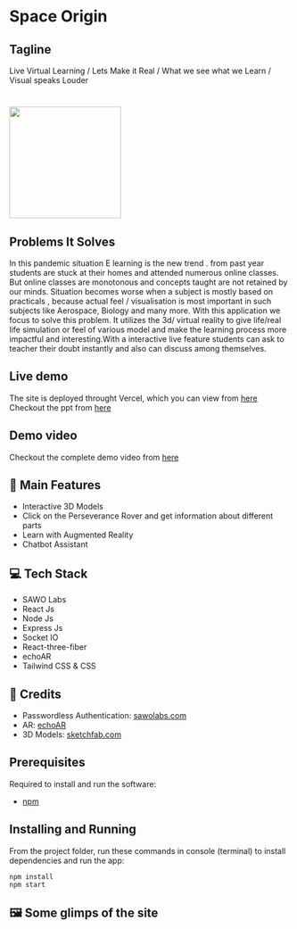 # Space Origin

## Tagline
Live Virtual Learning  /   Lets Make it Real   / What we see what we Learn / Visual speaks Louder
# <img src="https://github.com/Slowgeek/Readme-trial/blob/main/3d.gif" width="200px" height="200px">

## Problems It Solves
In this pandemic situation E learning is the new trend . from past year students are stuck at their homes and attended numerous online classes.
But  online classes are monotonous and concepts taught are not retained by our minds.
Situation becomes worse when a subject is mostly based on practicals , because actual feel / visualisation is most important in such subjects like Aerospace, Biology and many more.
With this application we focus to solve this problem. It utilizes the 3d/ virtual reality to give life/real life simulation or feel of various model and make the learning process more impactful and interesting.With a interactive live feature students can ask to teacher their doubt instantly and also can discuss among themselves.

## Live demo

The site is deployed throught Vercel, which you can view from [here](https://edu-smart.vercel.app/)  
Checkout the ppt from [here]()

## Demo video

Checkout the complete demo video from [here]()

## 🚀 Main Features

- Interactive 3D Models
- Click on the Perseverance Rover and get information about different parts
- Learn with Augmented Reality
- Chatbot Assistant

## 💻 Tech Stack

- SAWO Labs
- React Js
- Node Js
- Express Js
- Socket IO
- React-three-fiber
- echoAR
- Tailwind CSS & CSS

## 🤝 Credits

- Passwordless Authentication: [sawolabs.com](https://sawolabs.com/)
- AR: [echoAR](https://www.echoar.xyz/)
- 3D Models: [sketchfab.com](https://sketchfab.com)

## Prerequisites

Required to install and run the software:

- [npm](https://www.npmjs.com/get-npm)

## Installing and Running

From the project folder, run these commands in console (terminal) to install dependencies and run the app:

```
npm install
npm start
```

## 🖼️ Some glimps of the site
